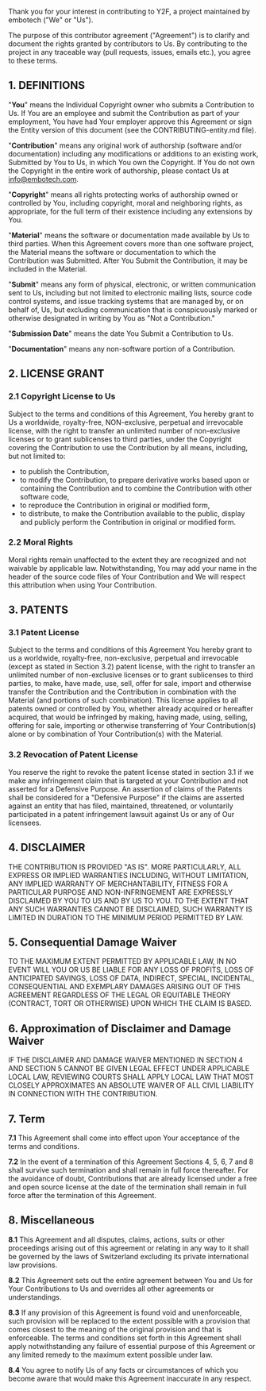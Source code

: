 Thank you for your interest in contributing to Y2F, a project maintained by embotech ("We" or "Us").

The purpose of this contributor agreement ("Agreement") is to clarify and document the rights granted by contributors to Us. By contributing to the project in any traceable way (pull requests, issues, emails etc.), you agree to these terms.

## 1. DEFINITIONS

"**You**" means the Individual Copyright owner who submits a Contribution to Us. If You are an employee and submit the Contribution as part of your employment, You have had Your employer approve this Agreement or sign the Entity version of this document (see the CONTRIBUTING-entity.md file).

"**Contribution**" means any original work of authorship (software and/or documentation) including any modifications or additions to an existing work, Submitted by You to Us, in which You own the Copyright. If You do not own the Copyright in the entire work of authorship, please contact Us at <span id="i-tmp-project-email-2">info@embotech.com</span>.

"**Copyright**" means all rights protecting works of authorship owned or controlled by You, including copyright, moral and neighboring rights, as appropriate, for the full term of their existence including any extensions by You.

"**Material**" means the software or documentation made available by Us to third parties. When this Agreement covers more than one software project, the Material means the software or documentation to which the Contribution was Submitted. After You Submit the Contribution, it may be included in the Material.

"**Submit**" means any form of physical, electronic, or written communication sent to Us, including but not limited to electronic mailing lists, source code control systems, and issue tracking systems that are managed by, or on behalf of, Us, but excluding communication that is conspicuously marked or otherwise designated in writing by You as "Not a Contribution."

"**Submission Date**" means the date You Submit a Contribution to Us.

"**Documentation**" means any non-software portion of a Contribution.

## 2. LICENSE GRANT
### 2.1 Copyright License to Us
Subject to the terms and conditions of this Agreement, You hereby grant to Us a worldwide, royalty-free, NON-exclusive, perpetual and irrevocable license, with the right to transfer an unlimited number of non-exclusive licenses or to grant sublicenses to third parties, under the Copyright covering the Contribution to use the Contribution by all means, including, but not limited to:
<ul>
    <li>to publish the Contribution,</li>
    <li> to modify the Contribution, to prepare derivative works based upon or containing the Contribution and to combine the Contribution with other software code,</li>
    <li>to reproduce the Contribution in original or modified form,</li>
    <li>to distribute, to make the Contribution available to the public, display and publicly perform the Contribution in original or modified form.</li>
</ul>

### 2.2 Moral Rights 
Moral rights remain unaffected to the extent they are recognized and not waivable by applicable law. Notwithstanding, You may add your name in the header of the source code files of Your Contribution and We will respect this attribution when using Your Contribution.

## 3. PATENTS
### 3.1 Patent License

Subject to the terms and conditions of this Agreement You hereby grant to us a worldwide, royalty-free, non-exclusive, 
perpetual and irrevocable (except as stated in Section 3.2) patent license, 
with the right to transfer an unlimited number of non-exclusive licenses or to grant sublicenses to third parties, 
to make, have made, use, sell, offer for sale, import and otherwise transfer the Contribution and the Contribution in 
combination with the Material (and portions of such combination). This license applies to all patents owned or controlled by 
You, whether already acquired or hereafter acquired, that would be infringed by making, having made, using, selling, offering 
for sale, importing or otherwise transferring of Your Contribution(s) alone or by combination of Your Contribution(s) 
with the Material.

### 3.2 Revocation of Patent License
You reserve the right to revoke the patent license stated in section 3.1 if we make any infringement claim that is 
targeted at your Contribution and not asserted for a Defensive Purpose. An assertion of claims of the Patents shall be 
considered for a "Defensive Purpose" if the claims are asserted against an entity that has filed, maintained, threatened, or 
voluntarily participated in a patent infringement lawsuit against Us or any of Our licensees.

## 4. DISCLAIMER
THE CONTRIBUTION IS PROVIDED "AS IS". MORE PARTICULARLY, ALL EXPRESS OR IMPLIED WARRANTIES INCLUDING, WITHOUT LIMITATION, ANY IMPLIED WARRANTY OF MERCHANTABILITY, FITNESS FOR A PARTICULAR PURPOSE AND NON-INFRINGEMENT ARE EXPRESSLY DISCLAIMED BY YOU TO US AND BY US TO YOU. TO THE EXTENT THAT ANY SUCH WARRANTIES CANNOT BE DISCLAIMED, SUCH WARRANTY IS LIMITED IN DURATION TO THE MINIMUM PERIOD PERMITTED BY LAW.

## 5. Consequential Damage Waiver
TO THE MAXIMUM EXTENT PERMITTED BY APPLICABLE LAW, IN NO EVENT WILL YOU OR US BE LIABLE FOR ANY LOSS OF PROFITS, LOSS OF ANTICIPATED SAVINGS, LOSS OF DATA, INDIRECT, SPECIAL, INCIDENTAL, CONSEQUENTIAL AND EXEMPLARY DAMAGES ARISING OUT OF THIS AGREEMENT REGARDLESS OF THE LEGAL OR EQUITABLE THEORY (CONTRACT, TORT OR OTHERWISE) UPON WHICH THE CLAIM IS BASED.

## 6. Approximation of Disclaimer and Damage Waiver
IF THE DISCLAIMER AND DAMAGE WAIVER MENTIONED IN SECTION 4 AND SECTION 5 CANNOT BE GIVEN LEGAL EFFECT UNDER APPLICABLE LOCAL LAW, 
REVIEWING COURTS SHALL APPLY LOCAL LAW THAT MOST CLOSELY APPROXIMATES AN ABSOLUTE WAIVER OF ALL CIVIL LIABILITY IN CONNECTION WITH 
THE CONTRIBUTION.

## 7. Term
**7.1** This Agreement shall come into effect upon Your acceptance of the terms and conditions.

**7.2** In the event of a termination of this Agreement Sections 4, 5, 6, 7 and 8 shall survive such termination and shall remain in 
full force thereafter. For the avoidance of doubt, Contributions  that are already licensed under a free and open source license at 
the date of the termination shall remain in full force after the termination of this Agreement.

## 8. Miscellaneous
**8.1** This Agreement and all disputes, claims, actions, suits or other proceedings arising out of this agreement or relating in any way to it shall be governed by the laws of <span id="i-tmp-project-jurisdiction">Switzerland</span> excluding its private international law provisions.</p>

**8.2** This Agreement sets out the entire agreement between You and Us for Your Contributions to Us and overrides all other agreements or 
understandings.

**8.3** If any provision of this Agreement is found void and unenforceable, such provision will be replaced to the extent possible 
with a provision that comes closest to the meaning of the original provision and that is enforceable. The terms and conditions set 
forth in this Agreement shall apply notwithstanding any failure of essential purpose of this Agreement or any limited remedy to the 
maximum extent possible under law.

**8.4** You agree to notify Us of any facts or circumstances of which you become aware that would make this Agreement inaccurate 
in any respect.
